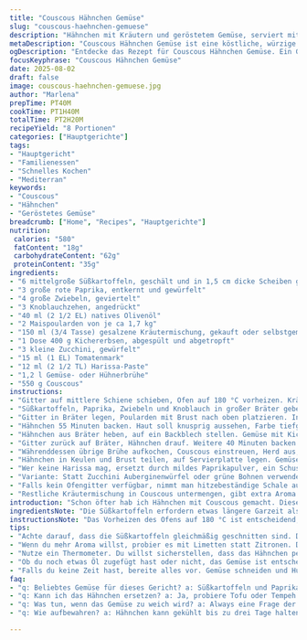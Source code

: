 ```yaml
---
title: "Couscous Hähnchen Gemüse"
slug: "couscous-haehnchen-gemuese"
description: "Hähnchen mit Kräutern und geröstetem Gemüse, serviert mit gewürztem Couscous. Variation mit Süßkartoffeln statt Karotten und rote Paprika statt Tomaten. Harissa und Tomatenmark sorgen für Würze. Schrittweise Garung im Ofen, bis die Haut knusprig und das Fleisch zart ist. Ideal für Familienessen. Ersetzt klassisches Huhn durch Maispoularden für zarteres Fleisch. Gemüse gibt Saft ab, Couscous nimmt Aromen auf. Kräuter und Gewürze prägen den Geschmack. Gericht verlässt sich auf sensorische Signale, nicht nur Zeit. Basis für weitere Experimente, etwa mit Kichererbsenbrühe statt Hühnerbrühe."
metaDescription: "Couscous Hähnchen Gemüse ist eine köstliche, würzige Kombination aus zartem Hähnchen, geröstetem Gemüse und aromatischem Couscous."
ogDescription: "Entdecke das Rezept für Couscous Hähnchen Gemüse. Ein Gericht, das bei jedem Familienessen begeistert und zum Experimentieren einlädt."
focusKeyphrase: "Couscous Hähnchen Gemüse"
date: 2025-08-02
draft: false
image: couscous-haehnchen-gemuese.jpg
author: "Marlena"
prepTime: PT40M
cookTime: PT1H40M
totalTime: PT2H20M
recipeYield: "8 Portionen"
categories: ["Hauptgerichte"]
tags:
- "Hauptgericht"
- "Familienessen"
- "Schnelles Kochen"
- "Mediterran"
keywords:
- "Couscous"
- "Hähnchen"
- "Geröstetes Gemüse"
breadcrumb: ["Home", "Recipes", "Hauptgerichte"]
nutrition: 
 calories: "580"
 fatContent: "18g"
 carbohydrateContent: "62g"
 proteinContent: "35g"
ingredients:
- "6 mittelgroße Süßkartoffeln, geschält und in 1,5 cm dicke Scheiben geschnitten"
- "3 große rote Paprika, entkernt und gewürfelt"
- "4 große Zwiebeln, geviertelt"
- "3 Knoblauchzehen, angedrückt"
- "40 ml (2 1/2 EL) natives Olivenöl"
- "2 Maispoularden von je ca 1,7 kg"
- "150 ml (3/4 Tasse) gesalzene Kräutermischung, gekauft oder selbstgemacht"
- "1 Dose 400 g Kichererbsen, abgespült und abgetropft"
- "3 kleine Zucchini, gewürfelt"
- "15 ml (1 EL) Tomatenmark"
- "12 ml (2 1/2 TL) Harissa-Paste"
- "1,2 l Gemüse- oder Hühnerbrühe"
- "550 g Couscous"
instructions:
- "Gitter auf mittlere Schiene schieben, Ofen auf 180 °C vorheizen. Kräuter grob schneiden, bereitstellen."
- "Süßkartoffeln, Paprika, Zwiebeln und Knoblauch in großer Bräter geben, mit Olivenöl und gut Pfeffer vermengen. Gemüse verteilt sich, surrt bald fein im Ofen."
- "Gitter in Bräter legen, Poularden mit Brust nach oben platzieren. Innen und außen mit Kräutermischung gut einreiben, 20 Minuten ziehen lassen. Einziehen ist wichtiger als Zeit stur abwarten."
- "Hähnchen 55 Minuten backen. Haut soll knusprig aussehen, Farbe tiefgelb bis goldbraun, kein wässriger Saft beim Drücken. Beim ersten Versuch zu kurz, Fleisch oft zäh."
- "Hähnchen aus Bräter heben, auf ein Backblech stellen. Gemüse mit Kichererbsen, Tomatenmark, Harissa und Hälfte der Brühe in Bräter geben. Alles gut vermischen, nichts matschig drücken, sondern locker vermengen für optimale Garung."
- "Gitter zurück auf Bräter, Hähnchen drauf. Weitere 40 Minuten backen oder bis Thermometer in Oberschenkel 80 °C zeigt, kein Kontakt zum Knochen. Der wichtigste Check. Ruhephase 10 Minuten danach, Fleisch entspannt sich, Säfte verteilen sich."
- "Währenddessen übrige Brühe aufkochen, Couscous einstreuen, Herd aus, Deckel drauf, fünf Minuten warten. Mit Gabel auflockern, nicht zerquetschen, sonst wird Pamp."
- "Hähnchen in Keulen und Brust teilen, auf Servierplatte legen. Gemüse dazwischen verteilen. Couscous extra dazu reichen, passt wunderbar mit dem würzigen Saft aus dem Bräter."
- "Wer keine Harissa mag, ersetzt durch mildes Paprikapulver, ein Schuss Zitronensaft bringt Frische."
- "Variante: Statt Zucchini Auberginenwürfel oder grüne Bohnen verwenden. Passt super, weil sie Struktur und Farbe bringen, ohne Bitternoten."
- "Falls kein Ofengitter verfügbar, nimmt man hitzebeständige Schale auf Gemüse, Huhn direkt darauf, aber Achtung, Haut wird nicht so knusprig. Besser vorher Hähnchen mit Küchenpapier trocken tupfen."
- "Restliche Kräutermischung in Couscous untermengen, gibt extra Aroma. Experimentiere gern mit Minze oder Petersilie für frisches Finish."
introduction: "Schon öfter hab ich Hähnchen mit Couscous gemacht. Diese Kombination aus würzigem Braten und fluffigem Couscous ist Therapie nach stressigem Tag. Duft von geröstetem Gemüse trifft auf ausgewogene Kräuter, manchmal muss man einfach loslassen und sehen, was entsteht. Keine genaue Zeit, sondern Gefühl. Gerade bei Huhn gilt: zu lange im Ofen und alles wird trocken, zu kurz und Innen bleibt zäh. Mit Maispoularde raucht das Fleisch vor Saft und es gibt ein Fest für die Sinne. Die Mischung aus Süßkartoffeln statt Möhren hebt den Geschmack durch leichte Süße und Erdigkeit. Roten Paprika statt Tomaten bringt Frische und Säure, die schön mit Harissa harmonieren. Experimentieren lohnt sich, vor allem mit den Gewürzen. Beim ersten Versuch will man viel improvisieren, doch ich habe gelernt: Weniger ist oft mehr. Immer wieder überrascht mich, wie die Vegetation und Aromen am Schluss verschmelzen. Die Suppenbrühe hilft dem Couscous, nimmt das Aroma auf, das dann im Mund explodiert. Kochen ist kein Rennen gegen die Uhr, sondern ein Tanz mit den Zutaten."
ingredientsNote: "Die Süßkartoffeln erfordern etwas längere Garzeit als Karotten, deshalb besser in dickeren Scheiben schneiden, sonst zerfallen sie schnell. Rote Paprika kippt optisch ins Süße, aber gleichzeitig gibt sie frische Säure. Ich ersetze oft Tomaten durch Paprika, wenn ich keine reifen Tomaten bekomme. Maispoularde ist leichter und zarter als normales Hähnchen, braucht aber ähnliche Garzeit. Harissa und Tomatenmark geben Würze, Harissa sollte vorsichtig dosiert werden, sonst übertönt es das Gericht. Für Kräutermischung nehme ich meist Salbei, Thymian, Rosmarin und Oregano; geräucherten Paprika dazu für rauchigen Touch. Wenn keine Kichererbsen vorhanden, funktionieren auch weiße Bohnen, geben aber andere Textur. Gemüseöl kann durch Olivenöl ersetzt werden, gibt mehr Aroma, aber weniger Hochtemperaturstabilität. Im Notfall tut es auch Rapsöl. Brühe nach Möglichkeit hausgemacht, aber Gemüsebrühe eignet sich gut als Alternative für Vegetarier, die Geflügel weglassen wollen. Wichtig ist, den Couscous nicht zu lange quellen zu lassen, sonst wird er klumpig. Das Auflockern mit Gabel verhindert das. Kräftiges Rubben der Kräuter auf Haut sorgt für mehr Geschmackstiefe. Ruhezeit nach dem Braten macht den Unterschied zwischen trockenem Fleisch und saftigem Biss. Häufig unterschätzt."
instructionsNote: "Das Vorheizen des Ofens auf 180 °C ist entscheidend, um das Gemüse ins Rösten zu bringen und nicht zu kochen. Die Süßkartoffeln und Paprika geben Feuchtigkeit ab, gleichzeitige Umluft hilft an manchen Herdtypen, die Haut knusprig zu bekommen. Manchmal verfehle ich das Gitter, dann wirkt das Hähnchen fettig, weil es im eigenen Saft liegt. Deshalb das Gitter wagen. Die Kräuter nicht erst kurz vor dem Backen reiben, sondern einziehen lassen, das macht Aroma intensiver. Auf jeden Fall innen in die Höhle und außen kräftig. Beim Gemüse sorgt das Harissa für leichte Schärfe. Achtung, zu viel deckt Kräuter ab. Kichererbsen erst zum Gemüse, nicht zum Huhn, weil sie sonst weichkochen und zerfallen. Nach dem ersten Backen prüfen, ob die Gemüsebasis ausreichend Saft hat, sonst noch etwas Brühe ergänzen. Thermometer ist der beste Freund bei Geflügel, aber wenn nicht vorhanden, muss Haut brillant knusprig sein und Säfte klar. Couscous nie mit Wasser aufgießen, sondern immer mit heißer Brühe, das hebt den Geschmack massiv. Couscous danach mit Gabel lockern, sonst wird er matschig. Hähnchen nach Backzeit mindestens zehn Minuten ruhen lassen, um Saft zu behalten. Währenddessen Gemüse nochmal abschmecken, Falls zu fad, etwas Zitronensaft zufügen. Mit den Methoden vermeidet man zähes Fleisch und matschiges Gemüse. Geduld bringt immer was. Wenn das Gericht durchgebraten scheint, immer probieren. Verarbeitungsreste wie Kräuter oder Kichererbsen können für Salatreste genutzt werden, nichts verpassen."
tips:
- "Achte darauf, dass die Süßkartoffeln gleichmäßig geschnitten sind. Dickere Scheiben garantieren das Rösten ohne Zerfallen. Roten Paprika zweimal schälen. Das gibt Frische und überraschenden Geschmack. Kräuter gut einreiben, besonders in die Höhlen vom Huhn. Das sorgt für Aromaintensität."
- "Wenn du mehr Aroma willst, probier es mit Limetten statt Zitronen. Das bringt mehr Frische. Achte auf die Brühe. Kichererbsen leicht vorkochen, damit sie die Textur behalten. Auch wenn du die Brühe reduzierst, ist es wichtig, das Gemüse nicht matschig zu machen, sondern luftig zu belassen."
- "Nutze ein Thermometer. Du willst sicherstellen, dass das Hähnchen perfekt durch ist. Fallstrick: zu viel Zeit führt zu Trockenheit. Prüfe an den Oberschenkeln, jedoch, kein Kontakt zu Knochen. Wenn du keine Erfahrung hast, ist der Hautzustand wichtig; sie muss schön knusprig sein."
- "Ob du noch etwas Öl zugefügt hast oder nicht, das Gemüse ist entscheidend. Achte darauf, dass es gut vermengt ist, doch nicht zerdrückt. Der Couscous braucht unbedingt heiße Brühe. Sonst wird er klumpig. Erst lockern, sonst Gefahr von Matsche."
- "Falls du keine Zeit hast, bereite alles vor. Gemüse schneiden und Huhn einreiben. Später in den Ofen. Dein Gemüsesaft kann für Saucen verwendet werden. Socca dazu machen, wenn jemand glutenfrei ist. Couscous mit Kichererbsen vermischen; gibt zusätzliche Struktur."
faq:
- "q: Beliebtes Gemüse für dieses Gericht? a: Süßkartoffeln und Paprika sind feste Klassiker. Aber auch Auberginen sind gut. Sie bringen einen süßlichen Touch, das passt gut zum Huhn. "
- "q: Kann ich das Hähnchen ersetzen? a: Ja, probiere Tofu oder Tempeh für vegetarische Variante. Marinieren nicht vergessen. Das Gemüse passt super. Achte auf die Garzeit."
- "q: Was tun, wenn das Gemüse zu weich wird? a: Always eine Frage der Zeit. Brokkoli oder grüne Bohnen brauchen kürzere Garzeiten. Der Trick ist, das Gemüse spät zuzubereiten. Rüben sind ebenfalls interessant als Variante."
- "q: Wie aufbewahren? a: Hähnchen kann gekühlt bis zu drei Tage halten. Couscous auch; einfach dazugeben. Das Gemüse sollte abgedeckt werden, um Austrocknen zu verhindern. Ideal für schnelle Mittagessen."

---
```

